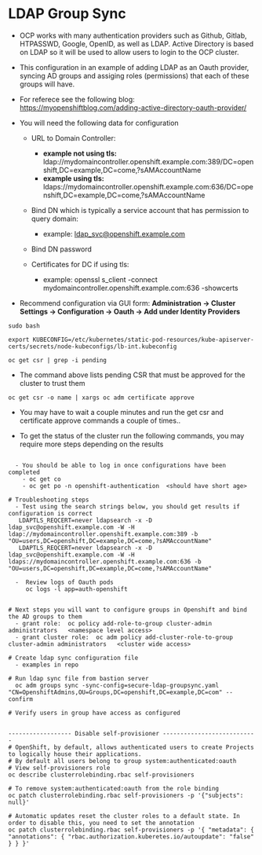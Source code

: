 # LDAP Group Sync 

- OCP works with many authentication providers such as Github, Gitlab, HTPASSWD, Google, OpenID, as well as LDAP. Active Directory is based on LDAP so it will be used to allow users to login to the OCP cluster.
- This configuration in an example of adding LDAP as an Oauth provider, syncing AD groups and assiging roles (permissions) that each of these groups will have.

- For referece see the following blog: https://myopenshiftblog.com/adding-active-directory-oauth-provider/

- You will need the following data for configuration

   - URL to Domain Controller:
       - **example not using tls:** ldap://mydomaincontroller.openshift.example.com:389/DC=openshift,DC=example,DC=come,?sAMAccountName
       - **example using tls:** ldaps://mydomaincontroller.openshift.example.com:636/DC=openshift,DC=example,DC=come,?sAMAccountName

   - Bind DN which is typically a service account that has permission to query domain:
       - example:  ldap_svc@openshift.example.com

   - Bind DN password

   - Certificates for DC if using tls:
     - example:  openssl s_client -connect mydomaincontroller.openshift.example.com:636 -showcerts

- Recommend configuration via GUI form: **Administration -> Cluster Settings -> Configuration -> Oauth -> Add under Identity Providers**

```console
sudo bash

export KUBECONFIG=/etc/kubernetes/static-pod-resources/kube-apiserver-certs/secrets/node-kubeconfigs/lb-int.kubeconfig

oc get csr | grep -i pending
```

- The command above lists pending CSR that must be approved for the cluster to trust them

```console
oc get csr -o name | xargs oc adm certificate approve

```

- You may have to wait a couple minutes and run the get csr and certificate approve commands a couple of times..

- To get the status of the cluster run the following commands, you may require more steps depending on the results

```console

  - You should be able to log in once configurations have been completed
    - oc get co
    - oc get po -n openshift-authentication  <should have short age>

# Troubleshooting steps
  - Test using the search strings below, you should get results if configuration is correct
   LDAPTLS_REQCERT=never ldapsearch -x -D ldap_svc@openshift.example.com -W -H ldap://mydomaincontroller.openshift.example.com:389 -b "OU=users,DC=openshift,DC=example,DC=come,?sAMAccountName"
   LDAPTLS_REQCERT=never ldapsearch -x -D ldap_svc@openshift.example.com -W -H ldaps://mydomaincontroller.openshift.example.com:636 -b "OU=users,DC=openshift,DC=example,DC=come,?sAMAccountName"

  -  Review logs of Oauth pods
     oc logs -l app=auth-openshift


# Next steps you will want to configure groups in Openshift and bind the AD groups to them
  - grant role:  oc policy add-role-to-group cluster-admin administrators   <namespace level access>
  - grant cluster role:  oc adm policy add-cluster-role-to-group cluster-admin administrators   <cluster wide access>

# Create ldap sync configuration file
  - examples in repo

# Run ldap sync file from bastion server
  oc adm groups sync -sync-config=secure-ldap-groupsync.yaml "CN=OpenshiftAdmins,OU=Groups,DC=openshift,DC=example,DC=com" --confirm

# Verify users in group have access as configured


------------------ Disable self-provisioner ---------------------------
# OpenShift, by default, allows authenticated users to create Projects to logically house their applications.
# By default all users belong to group system:authenticated:oauth
# View self-provisioners role
oc describe clusterrolebinding.rbac self-provisioners

# To remove system:authenticated:oauth from the role binding
oc patch clusterrolebinding.rbac self-provisioners -p '{"subjects": null}'

# Automatic updates reset the cluster roles to a default state. In order to disable this, you need to set the annotation
oc patch clusterrolebinding.rbac self-provisioners -p '{ "metadata": { "annotations": { "rbac.authorization.kuberetes.io/autoupdate": "false" } } }'
```
